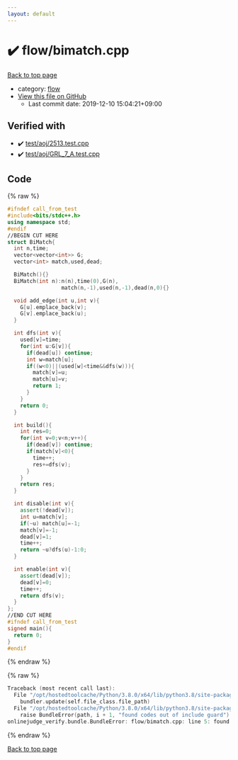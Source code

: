 ```yaml
---
layout: default
---
```


<!-- mathjax config similar to math.stackexchange -->
<script type="text/javascript" async
  src="https://cdnjs.cloudflare.com/ajax/libs/mathjax/2.7.5/MathJax.js?config=TeX-MML-AM_CHTML">
</script>
<script type="text/x-mathjax-config">
  MathJax.Hub.Config({
    TeX: { equationNumbers: { autoNumber: "AMS" }},
    tex2jax: {
      inlineMath: [ ['$','$'] ],
      processEscapes: true
    },
    "HTML-CSS": { matchFontHeight: false },
    displayAlign: "left",
    displayIndent: "2em"
  });
</script>

<script type="text/javascript" src="https://cdnjs.cloudflare.com/ajax/libs/jquery/3.4.1/jquery.min.js"></script>
<script src="https://cdn.jsdelivr.net/npm/jquery-balloon-js@1.1.2/jquery.balloon.min.js" integrity="sha256-ZEYs9VrgAeNuPvs15E39OsyOJaIkXEEt10fzxJ20+2I=" crossorigin="anonymous"></script>
<script type="text/javascript" src="../../assets/js/copy-button.js"></script>
<link rel="stylesheet" href="../../assets/css/copy-button.css" />


# :heavy_check_mark: flow/bimatch.cpp

<a href="../../index.html">Back to top page</a>

* category: <a href="../../index.html#cff5497121104c2b8e0cb41ed2083a9b">flow</a>
* <a href="{{ site.github.repository_url }}/blob/master/flow/bimatch.cpp">View this file on GitHub</a>
    - Last commit date: 2019-12-10 15:04:21+09:00




## Verified with

* :heavy_check_mark: <a href="../../verify/test/aoj/2513.test.cpp.html">test/aoj/2513.test.cpp</a>
* :heavy_check_mark: <a href="../../verify/test/aoj/GRL_7_A.test.cpp.html">test/aoj/GRL_7_A.test.cpp</a>


## Code

<a id="unbundled"></a>
{% raw %}
```cpp
#ifndef call_from_test
#include<bits/stdc++.h>
using namespace std;
#endif
//BEGIN CUT HERE
struct BiMatch{
  int n,time;
  vector<vector<int>> G;
  vector<int> match,used,dead;

  BiMatch(){}
  BiMatch(int n):n(n),time(0),G(n),
                 match(n,-1),used(n,-1),dead(n,0){}

  void add_edge(int u,int v){
    G[u].emplace_back(v);
    G[v].emplace_back(u);
  }

  int dfs(int v){
    used[v]=time;
    for(int u:G[v]){
      if(dead[u]) continue;
      int w=match[u];
      if((w<0)||(used[w]<time&&dfs(w))){
        match[v]=u;
        match[u]=v;
        return 1;
      }
    }
    return 0;
  }

  int build(){
    int res=0;
    for(int v=0;v<n;v++){
      if(dead[v]) continue;
      if(match[v]<0){
        time++;
        res+=dfs(v);
      }
    }
    return res;
  }

  int disable(int v){
    assert(!dead[v]);
    int u=match[v];
    if(~u) match[u]=-1;
    match[v]=-1;
    dead[v]=1;
    time++;
    return ~u?dfs(u)-1:0;
  }

  int enable(int v){
    assert(dead[v]);
    dead[v]=0;
    time++;
    return dfs(v);
  }
};
//END CUT HERE
#ifndef call_from_test
signed main(){
  return 0;
}
#endif

```
{% endraw %}

<a id="bundled"></a>
{% raw %}
```cpp
Traceback (most recent call last):
  File "/opt/hostedtoolcache/Python/3.8.0/x64/lib/python3.8/site-packages/onlinejudge_verify/docs.py", line 340, in write_contents
    bundler.update(self.file_class.file_path)
  File "/opt/hostedtoolcache/Python/3.8.0/x64/lib/python3.8/site-packages/onlinejudge_verify/bundle.py", line 123, in update
    raise BundleError(path, i + 1, "found codes out of include guard")
onlinejudge_verify.bundle.BundleError: flow/bimatch.cpp: line 5: found codes out of include guard

```
{% endraw %}

<a href="../../index.html">Back to top page</a>

